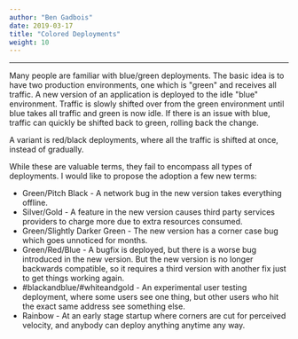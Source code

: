 ```yaml
---
author: "Ben Gadbois"
date: 2019-03-17
title: "Colored Deployments"
weight: 10
---
```


<!--more-->

---

Many people are familiar with blue/green deployments. The basic idea is to have two production environments, one which is "green" and receives all traffic. A new version of an application is deployed to the idle "blue" environment. Traffic is slowly shifted over from the green environment until blue takes all traffic and green is now idle. If there is an issue with blue, traffic can quickly be shifted back to green, rolling back the change.

A variant is red/black deployments, where all the traffic is shifted at once, instead of gradually.

While these are valuable terms, they fail to encompass all types of deployments. I would like to propose the adoption a few new terms:

 * Green/Pitch Black - A network bug in the new version takes everything offline.
 * Silver/Gold - A feature in the new version causes third party services providers to charge more due to extra resources consumed.
 * Green/Slightly Darker Green - The new version has a corner case bug which goes unnoticed for months.
 * Green/Red/Blue - A bugfix is deployed, but there is a worse bug introduced in the new version. But the new version is no longer backwards compatible, so it requires a third version with another fix just to get things working again.
 * #blackandblue/#whiteandgold - An experimental user testing deployment, where some users see one thing, but other users who hit the exact same address see something else.
 * Rainbow - At an early stage startup where corners are cut for perceived velocity, and anybody can deploy anything anytime any way.

